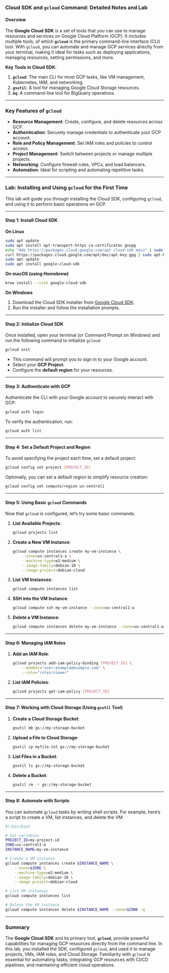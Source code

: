 ### Cloud SDK and `gcloud` Command: Detailed Notes and Lab

#### Overview
The **Google Cloud SDK** is a set of tools that you can use to manage resources and services on Google Cloud Platform (GCP). It includes multiple tools, of which **`gcloud`** is the primary command-line interface (CLI) tool. With `gcloud`, you can automate and manage GCP services directly from your terminal, making it ideal for tasks such as deploying applications, managing resources, setting permissions, and more.

**Key Tools in Cloud SDK**:
1. **`gcloud`**: The main CLI for most GCP tasks, like VM management, Kubernetes, IAM, and networking.
2. **`gsutil`**: A tool for managing Google Cloud Storage resources.
3. **`bq`**: A command-line tool for BigQuery operations.

---

### Key Features of `gcloud`

- **Resource Management**: Create, configure, and delete resources across GCP.
- **Authentication**: Securely manage credentials to authenticate your GCP account.
- **Role and Policy Management**: Set IAM roles and policies to control access.
- **Project Management**: Switch between projects or manage multiple projects.
- **Networking**: Configure firewall rules, VPCs, and load balancers.
- **Automation**: Ideal for scripting and automating repetitive tasks.

---

### Lab: Installing and Using `gcloud` for the First Time

This lab will guide you through installing the Cloud SDK, configuring `gcloud`, and using it to perform basic operations on GCP.

---

#### Step 1: Install Cloud SDK

**On Linux**
```bash
sudo apt update
sudo apt install apt-transport-https ca-certificates gnupg
echo "deb https://packages.cloud.google.com/apt cloud-sdk main" | sudo tee -a /etc/apt/sources.list.d/google-cloud-sdk.list
curl https://packages.cloud.google.com/apt/doc/apt-key.gpg | sudo apt-key add -
sudo apt update
sudo apt install google-cloud-sdk
```

**On macOS (using Homebrew)**
```bash
brew install --cask google-cloud-sdk
```

**On Windows**
1. Download the Cloud SDK installer from [Google Cloud SDK](https://cloud.google.com/sdk/docs/install).
2. Run the installer and follow the installation prompts.

---

#### Step 2: Initialize Cloud SDK

Once installed, open your terminal (or Command Prompt on Windows) and run the following command to initialize `gcloud`:

```bash
gcloud init
```

- This command will prompt you to sign in to your Google account.
- Select your **GCP Project**.
- Configure the **default region** for your resources.

---

#### Step 3: Authenticate with GCP

Authenticate the CLI with your Google account to securely interact with GCP:

```bash
gcloud auth login
```

To verify the authentication, run:

```bash
gcloud auth list
```

---

#### Step 4: Set a Default Project and Region

To avoid specifying the project each time, set a default project:

```bash
gcloud config set project [PROJECT_ID]
```

Optionally, you can set a default region to simplify resource creation:

```bash
gcloud config set compute/region us-central1
```

---

#### Step 5: Using Basic `gcloud` Commands

Now that `gcloud` is configured, let’s try some basic commands.

1. **List Available Projects**:
   ```bash
   gcloud projects list
   ```

2. **Create a New VM Instance**:
   ```bash
   gcloud compute instances create my-vm-instance \
       --zone=us-central1-a \
       --machine-type=e2-medium \
       --image-family=debian-10 \
       --image-project=debian-cloud
   ```

3. **List VM Instances**:
   ```bash
   gcloud compute instances list
   ```

4. **SSH into the VM Instance**:
   ```bash
   gcloud compute ssh my-vm-instance --zone=us-central1-a
   ```

5. **Delete a VM Instance**:
   ```bash
   gcloud compute instances delete my-vm-instance --zone=us-central1-a
   ```

---

#### Step 6: Managing IAM Roles

1. **Add an IAM Role**:
   ```bash
   gcloud projects add-iam-policy-binding [PROJECT_ID] \
       --member="user:example@example.com" \
       --role="roles/viewer"
   ```

2. **List IAM Policies**:
   ```bash
   gcloud projects get-iam-policy [PROJECT_ID]
   ```

---

#### Step 7: Working with Cloud Storage (Using `gsutil` Tool)

1. **Create a Cloud Storage Bucket**:
   ```bash
   gsutil mb gs://my-storage-bucket
   ```

2. **Upload a File to Cloud Storage**:
   ```bash
   gsutil cp myfile.txt gs://my-storage-bucket
   ```

3. **List Files in a Bucket**:
   ```bash
   gsutil ls gs://my-storage-bucket
   ```

4. **Delete a Bucket**:
   ```bash
   gsutil rm -r gs://my-storage-bucket
   ```

---

#### Step 8: Automate with Scripts

You can automate `gcloud` tasks by writing shell scripts. For example, here’s a script to create a VM, list instances, and delete the VM:

```bash
#!/bin/bash

# Set variables
PROJECT_ID=my-project-id
ZONE=us-central1-a
INSTANCE_NAME=my-vm-instance

# Create a VM instance
gcloud compute instances create $INSTANCE_NAME \
    --zone=$ZONE \
    --machine-type=e2-medium \
    --image-family=debian-10 \
    --image-project=debian-cloud

# List VM instances
gcloud compute instances list

# Delete the VM instance
gcloud compute instances delete $INSTANCE_NAME --zone=$ZONE -q
```

---

### Summary

The **Google Cloud SDK** and its primary tool, **`gcloud`**, provide powerful capabilities for managing GCP resources directly from the command line. In this lab, you installed the SDK, configured `gcloud`, and used it to manage projects, VMs, IAM roles, and Cloud Storage. Familiarity with `gcloud` is essential for automating tasks, integrating GCP resources with CI/CD pipelines, and maintaining efficient cloud operations.
